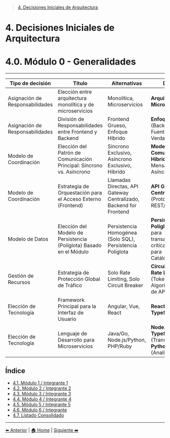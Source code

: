 > [4. Decisiones Iniciales de Arquitectura](4.md)

# 4. Decisiones Iniciales de Arquitectura

# 4.0. Módulo 0 - Generalidades

---

| Tipo de decisión              | Título                                                                 | Alternativas                                                        | Decisión                                                                 |
|-------------------------------|-------------------------------------------------------------------------|----------------------------------------------------------------------|---------------------------------------------------------------------------|
| Asignación de Responsabilidades | Elección entre arquitectura monolítica y de microservicios              | Monolítica, Microservicios                                           | **Arquitectura de Microservicios**                                       |
| Asignación de Responsabilidades | División de Responsabilidades entre Frontend y Backend                  | Frontend Grueso, Enfoque Híbrido                                     | **Enfoque Híbrido** (Backend como Fuente Única de Verdad)                |
| Modelo de Coordinación        | Elección del Patrón de Comunicación Principal: Síncrono vs. Asíncrono   | Síncrono Exclusivo, Asíncrono Exclusivo, Híbrido                     | **Modelo de Comunicación Híbrido** (REST + Mensajería Asíncrona)         |
| Modelo de Coordinación        | Estrategia de Orquestación para el Acceso Externo (Frontend)            | Llamadas Directas, API Gateway Centralizado, Backend for Frontend    | **API Gateway Centralizado** (Protocolo REST/JSON)                       |
| Modelo de Datos               | Elección del Modelo de Persistencia (Políglota) Basado en el Módulo     | Persistencia Homogénea (Solo SQL), Persistencia Políglota            | **Persistencia Políglota** (SQL para transacciones críticas, NoSQL para Catálogo/Reseñas) |
| Gestión de Recursos           | Estrategia de Protección Global de Tráfico                              | Solo Rate Limiting, Solo Circuit Breaker                             | **Circuit Breaker y Rate Limiting** (Token Bucket Algorithm) a nivel de API Gateway |
| Elección de Tecnología        | Framework Principal para la Interfaz de Usuario                         | Angular, Vue, React                                                  | **React utilizando TypeScript (TSX)**                                    |
| Elección de Tecnología        | Lenguaje de Desarrollo para Microservicios                              | Java/Go, Node.js/Python, PHP/Ruby                            | **Node.js con TypeScript** (Transaccional) y **Python** (Analítica/ADR)  |

## Índice
- [4.1. Módulo 1 / Integrante 1](4.1/4.1.md)
- [4.2. Módulo 2 / Integrante 2](4.2/4.2.md)
- [4.3. Módulo 3 / Integrante 3](4.3/4.3.md)
- [4.4. Módulo 4 / Integrante 4](4.4/4.4.md)
- [4.5. Módulo 5 / Integrante 5](4.5/4.5.md)
- [4.6. Módulo 6 / Integrante ](4.6/4.6.md)
- [4.7. Listado Consolidado](4.7/4.7.md)

---

[⬅️ Anterior](../3/5.md) | [🏠 Home](../README.md) | [Siguiente ➡️](4.1/4.1.md)